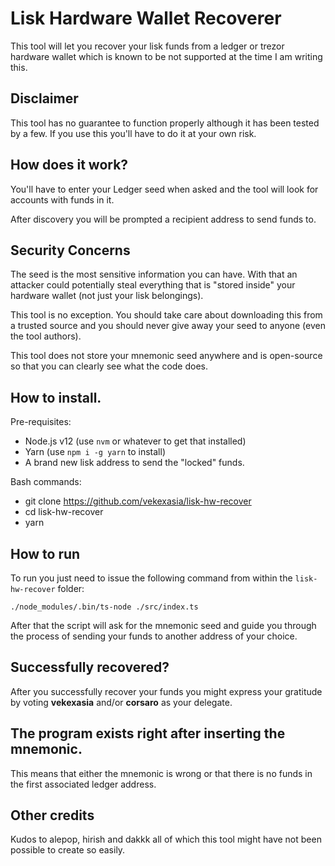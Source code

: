 # Lisk Hardware Wallet Recoverer

This tool will let you recover your lisk funds from a ledger or trezor hardware wallet which is known to be not supported at the time I am writing this.

## Disclaimer

This tool has no guarantee to function properly although it has been tested by a few. If you use this you'll have to do it at your own risk.

## How does it work?

You'll have to enter your Ledger seed when asked and the tool will look for accounts with funds in it.

After discovery you will be prompted a recipient address to send funds to.

## Security Concerns

The seed is the most sensitive information you can have. With that an attacker could potentially steal everything that is "stored inside" your hardware wallet (not just your lisk belongings).

This tool is no exception. You should take care about downloading this from a trusted source and you should never give away your seed to anyone (even the tool authors).

This tool does not store your mnemonic seed anywhere and is open-source so that you can clearly see what the code does.

## How to install.

Pre-requisites: 

 - Node.js v12 (use `nvm` or whatever to get that installed)
 - Yarn (use `npm i -g yarn` to install)
 - A brand new lisk address to send the "locked" funds.

Bash commands:

 - git clone https://github.com/vekexasia/lisk-hw-recover
 - cd lisk-hw-recover
 - yarn

## How to run

To run you just need to issue the following command from within the `lisk-hw-recover` folder:

```
./node_modules/.bin/ts-node ./src/index.ts
```

After that the script will ask for the mnemonic seed and guide you through the process of sending your funds to another address of your choice.

## Successfully recovered?

After you successfully recover your funds you might express your gratitude by voting **vekexasia** and/or **corsaro** as your delegate.  

## The program exists right after inserting the mnemonic.

This means that either the mnemonic is wrong or that there is no funds in the first associated ledger address.

## Other credits

Kudos to alepop, hirish and dakkk all of which this tool might have not been possible to create so easily.


